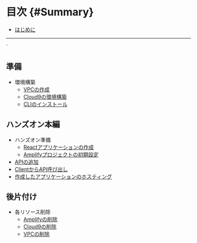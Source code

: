 # 目次 {#Summary}

- [はじめに](README.md)

---
`
## 準備
- 環境構築
  - [VPCの作成](prepare/vpc.md)
  - [Cloud9の環境構築](prepare/cloud9.md)
  - [CLIのインストール](prepare/cli.md)

## ハンズオン本編
- ハンズオン準備
  - [Reactアプリケーションの作成](handson/react_application.md)
  - [Amplifyプロジェクトの初期設定](handson/amplify_init.md)
- [APIの追加](handson/api.md)
- [ClientからAPI呼び出し](handson/client.md)
- [作成したアプリケーションのホスティング](handson/hosting.md)

## 後片付け
- 各リソース削除
  - [Amplifyの削除](cleaning/delete_amplify.md)
  - [Cloud9の削除](cleaning/delete_cloud9.md)
  - [VPCの削除](cleaning/delete_vpc.md)